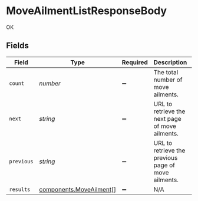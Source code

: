 # MoveAilmentListResponseBody

OK


## Fields

| Field                                                              | Type                                                               | Required                                                           | Description                                                        | Example                                                            |
| ------------------------------------------------------------------ | ------------------------------------------------------------------ | ------------------------------------------------------------------ | ------------------------------------------------------------------ | ------------------------------------------------------------------ |
| `count`                                                            | *number*                                                           | :heavy_minus_sign:                                                 | The total number of move ailments.                                 | 3                                                                  |
| `next`                                                             | *string*                                                           | :heavy_minus_sign:                                                 | URL to retrieve the next page of move ailments.                    | https://pokeapi.co/api/v2/move-ailment/?offset=20&limit=20         |
| `previous`                                                         | *string*                                                           | :heavy_minus_sign:                                                 | URL to retrieve the previous page of move ailments.                |                                                                    |
| `results`                                                          | [components.MoveAilment](../../models/components/moveailment.md)[] | :heavy_minus_sign:                                                 | N/A                                                                |                                                                    |